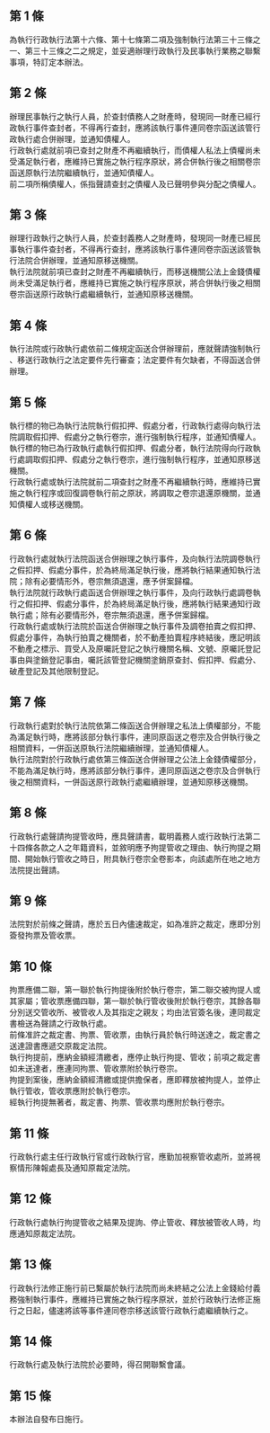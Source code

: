 第 1 條
-------
為執行行政執行法第十六條、第十七條第二項及強制執行法第三十三條之  
一、第三十三條之二之規定，並妥適辦理行政執行及民事執行業務之聯繫  
事項，特訂定本辦法。

第 2 條
-------
辦理民事執行之執行人員，於查封債務人之財產時，發現同一財產已經行  
政執行事件查封者，不得再行查封，應將該執行事件連同卷宗函送該管行  
政執行處合併辦理，並通知債權人。  
行政執行處就前項已查封之財產不再繼續執行，而債權人私法上債權尚未  
受滿足執行者，應維持已實施之執行程序原狀，將合併執行後之相關卷宗  
函送原執行法院繼續執行，並通知債權人。  
前二項所稱債權人，係指聲請查封之債權人及已聲明參與分配之債權人。

第 3 條
-------
辦理行政執行之執行人員，於查封義務人之財產時，發現同一財產已經民  
事執行事件查封者，不得再行查封，應將該執行事件連同卷宗函送該管執  
行法院合併辦理，並通知原移送機關。  
執行法院就前項已查封之財產不再繼續執行，而移送機關公法上金錢債權  
尚未受滿足執行者，應維持已實施之執行程序原狀，將合併執行後之相關  
卷宗函送原行政執行處繼續執行，並通知原移送機關。

第 4 條
-------
執行法院或行政執行處依前二條規定函送合併辦理前，應就聲請強制執行  
、移送行政執行之法定要件先行審查；法定要件有欠缺者，不得函送合併  
辦理。

第 5 條
-------
執行標的物已為執行法院執行假扣押、假處分者，行政執行處得向執行法  
院調取假扣押、假處分之執行卷宗，進行強制執行程序，並通知債權人。  
執行標的物已為行政執行處執行假扣押、假處分者，執行法院得向行政執  
行處調取假扣押、假處分之執行卷宗，進行強制執行程序，並通知原移送  
機關。  
行政執行處或執行法院就前二項查封之財產不再繼續執行時，應維持已實  
施之執行程序或回復調卷執行前之原狀，將調取之卷宗退還原機關，並通  
知債權人或移送機關。

第 6 條
-------
行政執行處就執行法院函送合併辦理之執行事件，及向執行法院調卷執行  
之假扣押、假處分事件，於為終局滿足執行後，應將執行結果通知執行法  
院；除有必要情形外，卷宗無須退還，應予併案歸檔。  
執行法院就行政執行處函送合併辦理之執行事件，及向行政執行處調卷執  
行之假扣押、假處分事件，於為終局滿足執行後，應將執行結果通知行政  
執行處；除有必要情形外，卷宗無須退還，應予併案歸檔。  
行政執行處或執行法院於函送合併辦理之執行事件及調卷拍賣之假扣押、  
假處分事件，為執行拍賣之機關者，於不動產拍賣程序終結後，應記明該  
不動產之標示、買受人及原囑託登記之執行機關名稱、文號、原囑託登記  
事由與塗銷登記事由，囑託該管登記機關塗銷原查封、假扣押、假處分、  
破產登記及其他限制登記。

第 7 條
-------
行政執行處對於執行法院依第二條函送合併辦理之私法上債權部分，不能  
為滿足執行時，應將該部分執行事件，連同原函送之卷宗及合併執行後之  
相關資料，一併函送原執行法院繼續辦理，並通知債權人。  
執行法院對於行政執行處依第三條函送合併辦理之公法上金錢債權部分，  
不能為滿足執行時，應將該部分執行事件，連同原函送之卷宗及合併執行  
後之相關資料，一併函送原行政執行處繼續辦理，並通知原移送機關。

第 8 條
-------
行政執行處聲請拘提管收時，應具聲請書，載明義務人或行政執行法第二  
十四條各款之人之年籍資料，並敘明應予拘提管收之理由、執行拘提之期  
間、開始執行管收之時日，附具執行卷宗全卷影本，向該處所在地之地方  
法院提出聲請。

第 9 條
-------
法院對於前條之聲請，應於五日內儘速裁定，如為准許之裁定，應即分別  
簽發拘票及管收票。

第 10 條
--------
拘票應備二聯，第一聯於執行拘提後附於執行卷宗，第二聯交被拘提人或  
其家屬；管收票應備四聯，第一聯於執行管收後附於執行卷宗，其餘各聯  
分別送交管收所、被管收人及其指定之親友；均由法官簽名後，連同裁定  
書檢送為聲請之行政執行處。  
前條准許之裁定書、拘票、管收票，由執行員於執行時送達之，裁定書之  
送達證書應遞交原裁定法院。  
執行拘提前，應納金額經清繳者，應停止執行拘提、管收；前項之裁定書  
如未送達者，應連同拘票、管收票附於執行卷宗。  
拘提到案後，應納金額經清繳或提供擔保者，應即釋放被拘提人，並停止  
執行管收，管收票應附於執行卷宗。  
經執行拘提無著者，裁定書、拘票、管收票均應附於執行卷宗。

第 11 條
--------
行政執行處主任行政執行官或行政執行官，應勤加視察管收處所，並將視  
察情形陳報處長及通知原裁定法院。

第 12 條
--------
行政執行處執行拘提管收之結果及提詢、停止管收、釋放被管收人時，均  
應通知原裁定法院。

第 13 條
--------
行政執行法修正施行前已繫屬於執行法院而尚未終結之公法上金錢給付義  
務強制執行事件，應維持已實施之執行程序原狀，並於行政執行法修正施  
行之日起，儘速將該等事件連同卷宗移送該管行政執行處繼續執行之。

第 14 條
--------
行政執行處及執行法院於必要時，得召開聯繫會議。

第 15 條
--------
本辦法自發布日施行。

